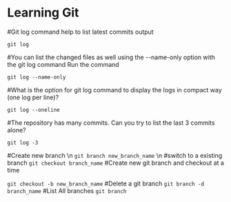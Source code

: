 # Learning Git
#Git log command help to list latest commits output

`git log`

#You can list the changed files as well using the --name-only option with the git log command Run the command 

`git log --name-only`

#What is the option for git log command to display the logs in compact way (one log per line)?

`git log --oneline` 

#The repository has many commits. Can you try to list the last 3 commits alone?

`git log -3`

#Create new branch \n
`git branch new_branch_name` \n
#switch to a existing branch
`git checkout branch_name`
#Create new git branch and checkout at a time

`git checkout -b new_branch_name`
#Delete a git branch 
`git branch -d branch_name`
#List All branches 
`git branch `

